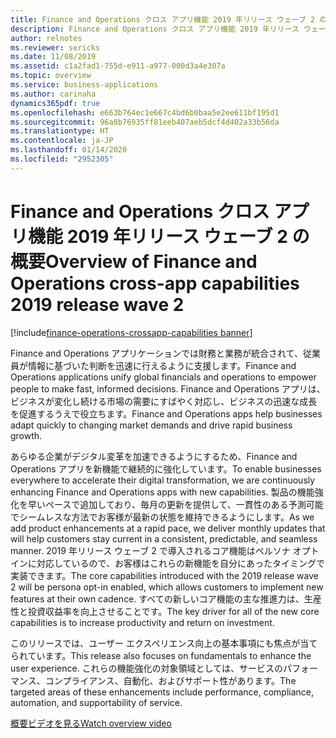 ```yaml
---
title: Finance and Operations クロス アプリ機能 2019 年リリース ウェーブ 2 の概要
description: Finance and Operations クロス アプリ機能 2019 年リリース ウェーブ 2 の概要
author: relnotes
ms.reviewer: sericks
ms.date: 11/08/2019
ms.assetid: c1a2fad1-755d-e911-a977-000d3a4e307a
ms.topic: overview
ms.service: business-applications
ms.author: carinaha
dynamics365pdf: true
ms.openlocfilehash: e663b764ec1e667c4bd6b0baa5e2ee611bf195d1
ms.sourcegitcommit: 96a8b76935ff81eeb407aeb5dcf4d402a33b56da
ms.translationtype: HT
ms.contentlocale: ja-JP
ms.lasthandoff: 01/14/2020
ms.locfileid: "2952305"
---
```

# <a name="overview-of-finance-and-operations-cross-app-capabilities-2019-release-wave-2"></a><span data-ttu-id="32b52-103">Finance and Operations クロス アプリ機能 2019 年リリース ウェーブ 2 の概要</span><span class="sxs-lookup"><span data-stu-id="32b52-103">Overview of Finance and Operations cross-app capabilities 2019 release wave 2</span></span>
[!include[finance-operations-crossapp-capabilities banner](../includes/finance-operations-crossapp-capabilities.md)]

<!--overview start-->
<span data-ttu-id="32b52-104">Finance and Operations アプリケーションでは財務と業務が統合されて、従業員が情報に基づいた判断を迅速に行えるように支援します。</span><span class="sxs-lookup"><span data-stu-id="32b52-104">Finance and Operations applications unify global financials and operations to empower people to make fast, informed decisions.</span></span> <span data-ttu-id="32b52-105">Finance and Operations アプリは、ビジネスが変化し続ける市場の需要にすばやく対応し、ビジネスの迅速な成長を促進するうえで役立ちます。</span><span class="sxs-lookup"><span data-stu-id="32b52-105">Finance and Operations apps help businesses adapt quickly to changing market demands and drive rapid business growth.</span></span> 

<span data-ttu-id="32b52-106">あらゆる企業がデジタル変革を加速できるようにするため、Finance and Operations アプリを新機能で継続的に強化しています。</span><span class="sxs-lookup"><span data-stu-id="32b52-106">To enable businesses everywhere to accelerate their digital transformation, we are continuously enhancing Finance and Operations apps with new capabilities.</span></span> <span data-ttu-id="32b52-107">製品の機能強化を早いペースで追加しており、毎月の更新を提供して、一貫性のある予測可能でシームレスな方法でお客様が最新の状態を維持できるようにします。</span><span class="sxs-lookup"><span data-stu-id="32b52-107">As we add product enhancements at a rapid pace, we deliver monthly updates that will help customers stay current in a consistent, predictable, and seamless manner.</span></span> <span data-ttu-id="32b52-108">2019 年リリース ウェーブ 2 で導入されるコア機能はペルソナ オプトインに対応しているので、お客様はこれらの新機能を自分にあったタイミングで実装できます。</span><span class="sxs-lookup"><span data-stu-id="32b52-108">The core capabilities introduced with the 2019 release wave 2 will be persona opt-in enabled, which allows customers to implement new features at their own cadence.</span></span> <span data-ttu-id="32b52-109">すべての新しいコア機能の主な推進力は、生産性と投資収益率を向上させることです。</span><span class="sxs-lookup"><span data-stu-id="32b52-109">The key driver for all of the new core capabilities is to increase productivity and return on investment.</span></span> 

<span data-ttu-id="32b52-110">このリリースでは、ユーザー エクスペリエンス向上の基本事項にも焦点が当てられています。</span><span class="sxs-lookup"><span data-stu-id="32b52-110">This release also focuses on fundamentals to enhance the user experience.</span></span> <span data-ttu-id="32b52-111">これらの機能強化の対象領域としては、サービスのパフォーマンス、コンプライアンス、自動化、およびサポート性があります。</span><span class="sxs-lookup"><span data-stu-id="32b52-111">The targeted areas of these enhancements include performance, compliance, automation, and supportability of service.</span></span>

[<span data-ttu-id="32b52-112">概要ビデオを見る</span><span class="sxs-lookup"><span data-stu-id="32b52-112">Watch overview video</span></span>](https://aka.ms/ROGFO19RW2ROV)

<!--overview end-->
